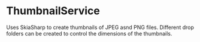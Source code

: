 # ThumbnailService

Uses SkiaSharp to create thumbnails of JPEG asnd PNG files.  Different drop folders can be created to control the dimensions of the thumbnails.
